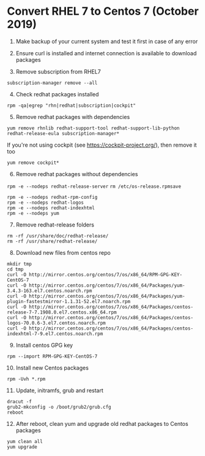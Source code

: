 # Convert RHEL 7 to Centos 7 (October 2019)

1. Make backup of your current system and test it first in case of any error

2. Ensure curl is installed and internet connection is available to download packages

3. Remove subscription from RHEL7
```
subscription-manager remove --all
```

4. Check redhat packages installed
```
rpm -qa|egrep "rhn|redhat|subscription|cockpit"
```

5. Remove redhat packages with dependencies
```
yum remove rhnlib redhat-support-tool redhat-support-lib-python redhat-release-eula subscription-manager*
```
If you're not using cockpit (see https://cockpit-project.org/), then remove it too
```
yum remove cockpit*
```

6. Remove redhat packages without dependencies

`rpm -e --nodeps redhat-release-server`
`rm /etc/os-release.rpmsave`
```
rpm -e --nodeps redhat-rpm-config
rpm -e --nodeps redhat-logos
rpm -e --nodeps redhat-indexhtml
rpm -e --nodeps yum
```

7. Remove redhat-release folders

```
rm -rf /usr/share/doc/redhat-release/
rm -rf /usr/share/redhat-release/
```

8. Download new files from centos repo
```
mkdir tmp 
cd tmp
curl -O http://mirror.centos.org/centos/7/os/x86_64/RPM-GPG-KEY-CentOS-7
curl -O http://mirror.centos.org/centos/7/os/x86_64/Packages/yum-3.4.3-163.el7.centos.noarch.rpm
curl -O http://mirror.centos.org/centos/7/os/x86_64/Packages/yum-plugin-fastestmirror-1.1.31-52.el7.noarch.rpm
curl -O http://mirror.centos.org/centos/7/os/x86_64/Packages/centos-release-7-7.1908.0.el7.centos.x86_64.rpm
curl -O http://mirror.centos.org/centos/7/os/x86_64/Packages/centos-logos-70.0.6-3.el7.centos.noarch.rpm
curl -O http://mirror.centos.org/centos/7/os/x86_64/Packages/centos-indexhtml-7-9.el7.centos.noarch.rpm
```

9. Install centos GPG key
```
rpm --import RPM-GPG-KEY-CentOS-7
```

10. Install new Centos packages
```
rpm -Uvh *.rpm
```

11. Update, initramfs, grub and restart
```
dracut -f
grub2-mkconfig -o /boot/grub2/grub.cfg
reboot
```

12. After reboot, clean yum and upgrade old redhat packages to Centos packages
```
yum clean all
yum upgrade
```
